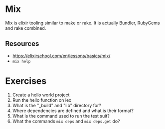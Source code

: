 # Mix

Mix is elixir tooling similar to make or rake. It is actually Bundler, RubyGems and rake combined.

## Resources
- https://elixirschool.com/en/lessons/basics/mix/
- `mix help`

# Exercises
1. Create a hello world project
2. Run the hello function on iex
3. What is the "\_build" and "lib" directory for?
4. Where dependencies are defined and what is their format?
5. What is the command used to run the test suit?
6. What the commands `mix deps` and `mix deps.get` do?

